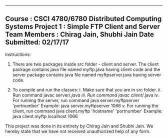---------------------------------------------------------------
Course 	: CSCI 4780/6780 Distributed Computing Systems
Project 1	: Simple FTP Client and Server
Team Members  : Chirag Jain, Shubhi Jain
Date Submitted: 02/17/17
---------------------------------------------------------------

Instructions:
1. There are two packages inside src folder - client and server. 
   The client package contains java file named myftp.java having client code and the server package contains java file named myftpserver.java having server code.

2. To compile and run the classes:
	  i. Make sure that you are in src folder.
 	 ii. Run command javac server/*.java
	iii. Run command javac client/*.java
	 iv. For running the server, run command java server.myftpserver 'portnumber' 
			Example: java server.myftpserver 1066
	  v. For running the client, run command java client.myftp 'hostname' 'portnumber'
			Example: java client.myftp localhost 1066


This project was done in its entirety by Chirag Jain and Shubhi Jain. We hereby state that we have not received unauthorized help of any form.
